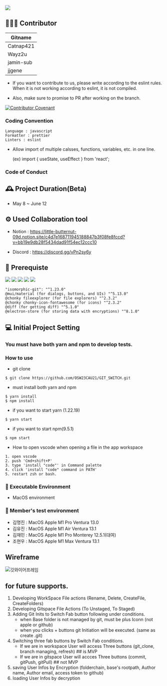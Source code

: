 <img src="https://capsule-render.vercel.app/api?type=waving&color=auto&height=200&section=header&text=OpenSourceSoftWare-Team21&fontSize=50" />


## 🧑‍🤝‍🧑 Contributor

| Gitname |
|----------|
| Catnap421 |
| Wayz2u |
| jamin-sub |
| jjgene |

* If you want to contribute to us, please write according to the eslint rules. When it is not working according to eslint, it is not compiled.

*  Also, make sure to promise to PR after working on the branch.

[![Contributor Covenant](https://img.shields.io/badge/Contributor%20Covenant-2.1-4baaaa.svg)](code_of_conduct.md)

### Coding Convention
```
Language : javascript
Formatter : prettier
Linters : eslint 
```
* Allow import of multiple calsses, functions, variables, etc. in one line.

  (ex) import { useState, useEffect } from 'react';

### Code of Conduct

## 🕰️ Project Duration(Beta)

 * May 8 ~ June 12

## ⚙️ Used Collaboration tool

* Notion : https://little-butternut-09d.notion.site/c4d7e168711945188847b3f08fe8fccd?v=bb19e9db28f5434dad91f54ec12ccc10

* Discord : https://discord.gg/vPn2sy6y

## 📌 Prerequiste

<img src="https://img.shields.io/badge/Electron(v25.1.0)-47848F?style=for-the-badge&logo=electron&logoColor=white"/>
<img src="https://img.shields.io/badge/React(v18.2.0)-61DAFB?style=for-the-badge&logo=react&logoColor=white"/>
<img src="https://img.shields.io/badge/Node.js(v18.16.0)-339933?style=for-the-badge&logo=nodedotjs&logoColor=white"/>
<img src="https://img.shields.io/badge/Yarn(1.22.19)-2C8EBB?style=for-the-badge&logo=yarn&logoColor=white"/>
<img src="https://img.shields.io/badge/npm(9.5.1)-CB3837?style=for-the-badge&logo=npm&logoColor=white"/>

```
"isomorphic-git": "^1.23.0"
@mui/material (for dialogs, buttons, and UIs) "^5.13.0"  
@chonky fileexplorer (for file explorers) "^2.3.2"  
@chonky chonky-icon-fontawesome (for icons) "^2.3.2"  
@diff (for getting diff) "^5.1.0"  
@electron-store (for storing data with encryptions) "^8.1.0"  
```


## 💻 Initial Project Setting

### **You must have both yarn and npm to develop tests.**


### How to use

* git clone 
```
$ git clone https://github.com/OSW23CAU21/GIT_SWITCH.git
```

* must install both yarn and npm  
```
$ yarn install
$ npm install
```

* if you want to start yarn (1.22.19)
```
$ yarn start
```

* if you want to start npm(9.5.1)
```
$ npm start 
```

* How to open vscode when opening a file in the app workspace
```
1. open vscode
2. push 'Cmd+shift+P'
3. type 'install "code"' in Command palette
4. click 'install "code" command in PATH'
5. restart zsh or bash. 
```

### 🍎 Executable Environment

* MacOS environment 

### 🍎 Member's test environment

* 김명진 : MacOS Apple M1 Pro Ventura 13.0
* 김유진 : MacOS Apple M1 Air Ventura 13.1
* 김재민 : MacOS Apple M1 Pro Monterey 12.5.1(대여)
* 조현우 : MacOS Apple M1 Max Ventura 13.1

## Wireframe
![깃와이어프레임](https://github.com/OSW23CAU21/OSW21_GIT_CLIENT/assets/108653152/da455a9c-a975-4124-ae80-b2dcf4d6e15a)


## for future supports. 
1. Developing WorkSpace File actions (Rename, Delete, CreateFile, CreateFolders)
2. Developing Gitspace File Actions (To Unstaged, To Staged)
3. Adding Git Inits to Switch Fab button following under conditions. 
    - when Base folder is not managed by git, must be plus Iconn (not apple or github)
    - when you clicks + buttons git Initiation will be executed. (same as create .git)
4. Switching three fab buttons by Switch Fab conditions. 
    - If we are in workspace User will access Three buttons (git_clone, branch managing, refresh) ## is MVP
    - If we are in gitspace User will accces Three buttons (commit, gitPush, gitPull) ## not MVP
5. saving User Infos by Encryption (folderchain, base's rootpath, Author name, Author email, access token to github)
6. loading User Infos by decryption



